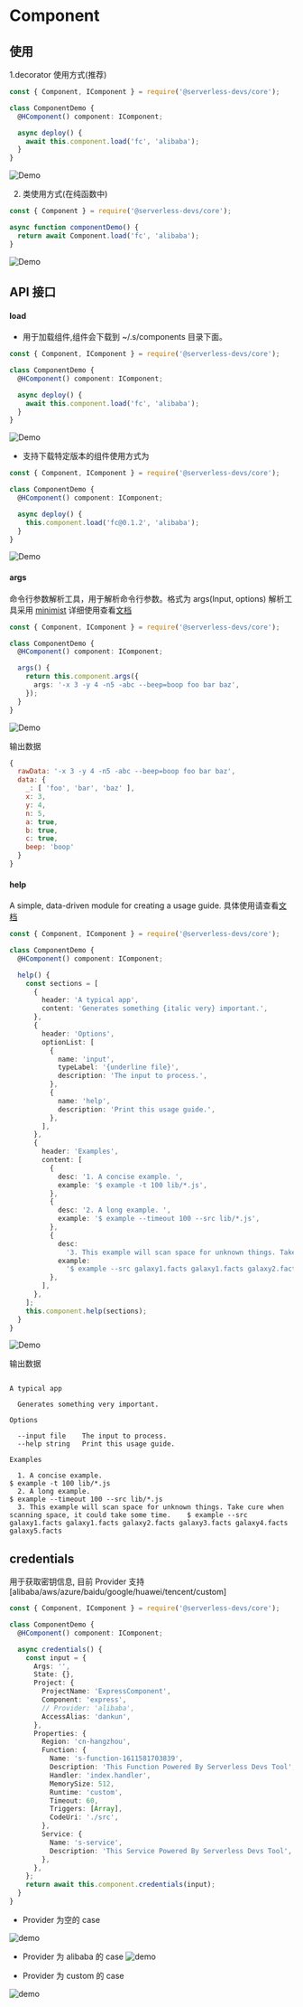 # Component

## 使用

1.decorator 使用方式(推荐)

```typescript
const { Component, IComponent } = require('@serverless-devs/core');

class ComponentDemo {
  @HComponent() component: IComponent;

  async deploy() {
    await this.component.load('fc', 'alibaba');
  }
}
```

![Demo](https://img.alicdn.com/imgextra/i2/O1CN01odpYZ727xlK1uHeMH_!!6000000007864-1-tps-1337-112.gif)

2. 类使用方式(在纯函数中)

```typescript
const { Component } = require('@serverless-devs/core');

async function componentDemo() {
  return await Component.load('fc', 'alibaba');
}
```

![Demo](https://img.alicdn.com/imgextra/i2/O1CN01odpYZ727xlK1uHeMH_!!6000000007864-1-tps-1337-112.gif)

## API 接口

#### load

- 用于加载组件,组件会下载到 ~/.s/components 目录下面。

```typescript
const { Component, IComponent } = require('@serverless-devs/core');

class ComponentDemo {
  @HComponent() component: IComponent;

  async deploy() {
    await this.component.load('fc', 'alibaba');
  }
}
```

![Demo](https://img.alicdn.com/imgextra/i2/O1CN01odpYZ727xlK1uHeMH_!!6000000007864-1-tps-1337-112.gif)

- 支持下载特定版本的组件使用方式为

```typescript
const { Component, IComponent } = require('@serverless-devs/core');

class ComponentDemo {
  @HComponent() component: IComponent;

  async deploy() {
    this.component.load('fc@0.1.2', 'alibaba');
  }
}
```

![Demo](https://img.alicdn.com/imgextra/i2/O1CN01odpYZ727xlK1uHeMH_!!6000000007864-1-tps-1337-112.gif)

#### args

命令行参数解析工具，用于解析命令行参数。格式为 args(Input, options)
解析工具采用 [minimist](https://github.com/substack/minimist) 详细使用查看[文档](https://github.com/substack/minimist)

```typescript
const { Component, IComponent } = require('@serverless-devs/core');

class ComponentDemo {
  @HComponent() component: IComponent;

  args() {
    return this.component.args({
      args: '-x 3 -y 4 -n5 -abc --beep=boop foo bar baz',
    });
  }
}
```

![Demo](https://img.alicdn.com/imgextra/i2/O1CN01FINmqV1RX0JpUmEx3_!!6000000002120-1-tps-1337-185.gif)

输出数据

```js
{
  rawData: '-x 3 -y 4 -n5 -abc --beep=boop foo bar baz',
  data: {
    _: [ 'foo', 'bar', 'baz' ],
    x: 3,
    y: 4,
    n: 5,
    a: true,
    b: true,
    c: true,
    beep: 'boop'
  }
}
```

#### help

A simple, data-driven module for creating a usage guide. 具体使用请查看[文档](https://github.com/75lb/command-line-usage)

```typescript
const { Component, IComponent } = require('@serverless-devs/core');

class ComponentDemo {
  @HComponent() component: IComponent;

  help() {
    const sections = [
      {
        header: 'A typical app',
        content: 'Generates something {italic very} important.',
      },
      {
        header: 'Options',
        optionList: [
          {
            name: 'input',
            typeLabel: '{underline file}',
            description: 'The input to process.',
          },
          {
            name: 'help',
            description: 'Print this usage guide.',
          },
        ],
      },
      {
        header: 'Examples',
        content: [
          {
            desc: '1. A concise example. ',
            example: '$ example -t 100 lib/*.js',
          },
          {
            desc: '2. A long example. ',
            example: '$ example --timeout 100 --src lib/*.js',
          },
          {
            desc:
              '3. This example will scan space for unknown things. Take cure when scanning space, it could take some time. ',
            example:
              '$ example --src galaxy1.facts galaxy1.facts galaxy2.facts galaxy3.facts galaxy4.facts galaxy5.facts',
          },
        ],
      },
    ];
    this.component.help(sections);
  }
}
```

![Demo](https://img.alicdn.com/imgextra/i2/O1CN01QGUzRz1qIDvq8gUPR_!!6000000005472-1-tps-1337-221.gif)

输出数据

```

A typical app

  Generates something very important.

Options

  --input file    The input to process.
  --help string   Print this usage guide.

Examples

  1. A concise example.                                                                                          $ example -t 100 lib/*.js
  2. A long example.                                                                                             $ example --timeout 100 --src lib/*.js
  3. This example will scan space for unknown things. Take cure when scanning space, it could take some time.    $ example --src galaxy1.facts galaxy1.facts galaxy2.facts galaxy3.facts galaxy4.facts galaxy5.facts

```

## credentials

用于获取密钥信息, 目前 Provider 支持 [alibaba/aws/azure/baidu/google/huawei/tencent/custom]

```typescript
const { Component, IComponent } = require('@serverless-devs/core');

class ComponentDemo {
  @HComponent() component: IComponent;

  async credentials() {
    const input = {
      Args: '',
      State: {},
      Project: {
        ProjectName: 'ExpressComponent',
        Component: 'express',
        // Provider: 'alibaba',
        AccessAlias: 'dankun',
      },
      Properties: {
        Region: 'cn-hangzhou',
        Function: {
          Name: 's-function-1611581703839',
          Description: 'This Function Powered By Serverless Devs Tool',
          Handler: 'index.handler',
          MemorySize: 512,
          Runtime: 'custom',
          Timeout: 60,
          Triggers: [Array],
          CodeUri: './src',
        },
        Service: {
          Name: 's-service',
          Description: 'This Service Powered By Serverless Devs Tool',
        },
      },
    };
    return await this.component.credentials(input);
  }
}
```

- Provider 为空的 case

![demo](https://img.alicdn.com/imgextra/i2/O1CN011qZLkF203hWviFAS9_!!6000000006794-1-tps-1337-221.gif)

- Provider 为 alibaba 的 case
  ![demo](https://img.alicdn.com/imgextra/i2/O1CN01VgcDDQ1xYtf7dmfdQ_!!6000000006456-1-tps-1337-221.gif)

- Provider 为 custom 的 case

![demo](https://img.alicdn.com/imgextra/i3/O1CN01vCLAUJ1g5GZQuOIZ9_!!6000000004090-1-tps-1337-221.gif)

